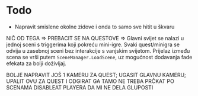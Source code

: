# Todo
- Napravit smislene okolne zidove i onda to samo sve hitit u škvaru  


NIČ OD TEGA => PREBACIT SE NA QUESTOVE => Glavni svijet se nalazi u jednoj sceni s triggerima koji pokreću mini-igre. Svaki quest/minigra se odvija u zasebnoj sceni bez interakcije s vanjskim svijetom. Prijelaz između scena se vrši putem `SceneManager.LoadScene`, uz mogućnost dodavanja fade efekata za bolji doživljaj.


BOLJE NAPRAVIT JOŠ 1 KAMERU ZA QUEST; UGASIT GLAVNU KAMERU; UPALIT OVU ZA QUEST I ODGIRAT GA TAMO
NE TREBA PRČKAT PO SCENAMA
DISABLEAT PLAYERA DA MI NE DELA GLUPOSTI 
